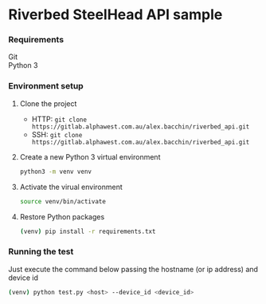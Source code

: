 # Riverbed  SteelHead API sample 

### Requirements

Git  
Python 3

### Environment setup

1. Clone the project  
   * HTTP: `git clone https://gitlab.alphawest.com.au/alex.bacchin/riverbed_api.git`  
   * SSH: `git clone https://gitlab.alphawest.com.au/alex.bacchin/riverbed_api.git`  

2. Create a new Python 3 virtual environment
    ```bash
    python3 -m venv venv
    ```
3. Activate the virual environment
    ```bash
    source venv/bin/activate
    ```
4. Restore Python packages
    ```bash
    (venv) pip install -r requirements.txt
    ```

### Running the test

Just execute the command below passing the hostname (or ip address) and device id
```bash
(venv) python test.py <host> --device_id <device_id>
```

